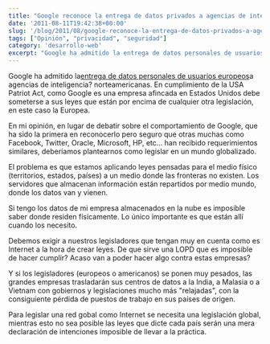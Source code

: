 ```yaml
---
title: "Google reconoce la entrega de datos privados a agencias de inteligencia"
date: '2011-08-11T19:42:38+00:00'
slug: '/blog/2011/08/google-reconoce-la-entrega-de-datos-privados-a-agencias-de-inteligencia'
tags: ["Opinión", "privacidad", "seguridad"]
category: 'desarrollo-web'
excerpt: "Google ha admitido la entrega de datos personales de usuarios europeos."
---
```

Google ha admitido la[entrega de datos personales de usuarios europeos](http://alt1040.com/2011/08/google-primera-compania-en-admitir-la-entrega-de-datos-de-sus-usuarios-europeos-a-las-agencias-de-inteligencia-de-estados-unidos)a agencias de inteligencia? norteamericanas. En cumplimiento de la USA Patriot Act, como Google es una empresa afincada en Estados Unidos debe someterse a sus leyes que están por encima de cualquier otra legislación, en este caso la Europea.

En mi opinión, en lugar de debatir sobre el comportamiento de Google, que ha sido la primera en reconocerlo pero seguro que otras muchas como Facebook, Twitter, Oracle, Microsoft, HP, etc... han recibido requerimientos similares, deberíamos plantearnos como legislar en un mundo globalizado.

El problema es que estamos aplicando leyes pensadas para el medio físico (territorios, estados, países) a un medio donde las fronteras no existen. Los servidores que almacenan información están repartidos por medio mundo, donde los datos van y vienen.

Si tengo los datos de mi empresa almacenados en la nube es imposible saber donde residen físicamente. Lo único importante es que están allí cuando los necesito.

Debemos exigir a nuestros legisladores que tengan muy en cuenta como es Internet a la hora de crear leyes. De que sirve una LOPD que es imposible de hacer cumplir? Acaso van a poder hacer algo contra estas empresas?

Y si los legisladores (europeos o americanos) se ponen muy pesados, las grandes empresas trasladarán sus centros de datos a la India, a Malasia o a Vietnam con gobiernos y legislaciones mucho más "relajadas", con la consiguiente pérdida de puestos de trabajo en sus países de origen.

Para legislar una red gobal como Internet se necesita una legislación global, mientras esto no sea posible las leyes que dicte cada país serán una mera declaración de intenciones imposible de llevar a la práctica.
